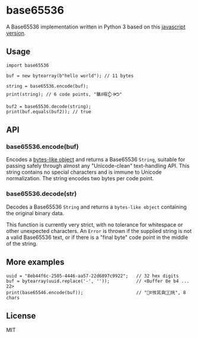 # base65536

A Base65536 implementation written in Python 3 based on this [javascript version](https://github.com/ferno/base65536/).

## Usage

```
import base65536

buf = new bytearray(b"hello world"); // 11 bytes

string = base65536.encode(buf); 
print(string); // 6 code points, "驨ꍬ啯𒁷ꍲᕤ"

buf2 = base65536.decode(string);
print(buf.equals(buf2)); // true
```

## API

### base65536.encode(buf)

Encodes a [bytes-like object](https://docs.python.org/3/glossary.html#term-bytes-like-object) and returns a Base65536 `String`, suitable for passing safely through almost any "Unicode-clean" text-handling API. This string contains no special characters and is immune to Unicode normalization. The string encodes two bytes per code point.

### base65536.decode(str)

Decodes a Base65536 `String` and returns a `bytes-like object` containing the original binary data.

This function is currently very strict, with no tolerance for whitespace or other unexpected characters. An `Error` is thrown if the supplied string is not a valid Base65536 text, or if there is a "final byte" code point in the middle of the string.

## More examples

```
uuid = "8eb44f6c-2505-4446-aa57-22d6897c9922";   // 32 hex digits
buf = bytearray(uuid.replace('-', ''));          // <Buffer 8e b4 ... 22>
print(base65546.encode(buf));                    // "𣪎ꍏ㤥筄貪𥰢𠊉垙", 8 chars
```

## License

MIT